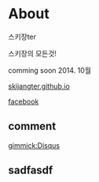 About
=====

스키장ter

스키장의 모든것!

comming soon 2014. 10월




[skijangter.github.io][skijangter]

[facebook][facebook]

[skijangter]: http://skijangter.github.io

[facebook]: https://www.facebook.com/groups/679419948759796/

comment
--------

[gimmick:Disqus](skijangter)


sadfasdf
--
